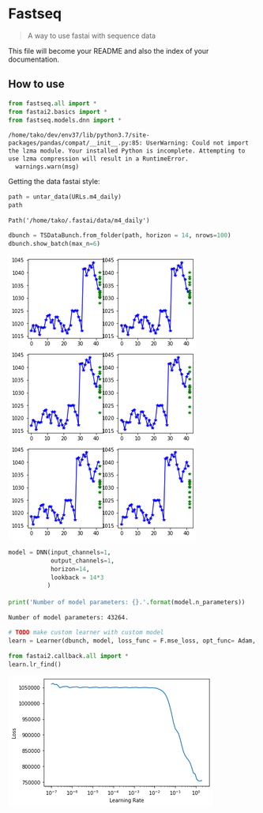 <!--

#################################################
### THIS FILE WAS AUTOGENERATED! DO NOT EDIT! ###
#################################################
# file to edit: nbs/index.ipynb
# command to build the docs after a change: nbdev_build_docs

-->

# Fastseq

> A way to use fastai with sequence data


This file will become your README and also the index of your documentation.

## How to use
<div class="codecell" markdown="1">
<div class="input_area" markdown="1">

```python
from fastseq.all import *
from fastai2.basics import *
from fastseq.models.dnn import *
```

</div>
<div class="output_area" markdown="1">

    /home/tako/dev/env37/lib/python3.7/site-packages/pandas/compat/__init__.py:85: UserWarning: Could not import the lzma module. Your installed Python is incomplete. Attempting to use lzma compression will result in a RuntimeError.
      warnings.warn(msg)


</div>

</div>

Getting the data fastai style:
<div class="codecell" markdown="1">
<div class="input_area" markdown="1">

```python
path = untar_data(URLs.m4_daily)
path
```

</div>
<div class="output_area" markdown="1">




    Path('/home/tako/.fastai/data/m4_daily')



</div>

</div>
<div class="codecell" markdown="1">
<div class="input_area" markdown="1">

```python
dbunch = TSDataBunch.from_folder(path, horizon = 14, nrows=100)
dbunch.show_batch(max_n=6)
```

</div>
<div class="output_area" markdown="1">


![png](docs/images/output_5_0.png)


</div>

</div>
<div class="codecell" markdown="1">
<div class="input_area" markdown="1">

```python
model = DNN(input_channels=1,
            output_channels=1,
            horizon=14,
            lookback = 14*3
           )

print('Number of model parameters: {}.'.format(model.n_parameters))
```

</div>
<div class="output_area" markdown="1">

    Number of model parameters: 43264.


</div>

</div>
<div class="codecell" markdown="1">
<div class="input_area" markdown="1">

```python
# TODO make custom learner with custom model
learn = Learner(dbunch, model, loss_func = F.mse_loss, opt_func= Adam, metrics=accuracy)
```

</div>

</div>
<div class="codecell" markdown="1">
<div class="input_area" markdown="1">

```python
from fastai2.callback.all import *
learn.lr_find()
```

</div>
<div class="output_area" markdown="1">


![png](docs/images/output_8_0.png)


</div>

</div>
